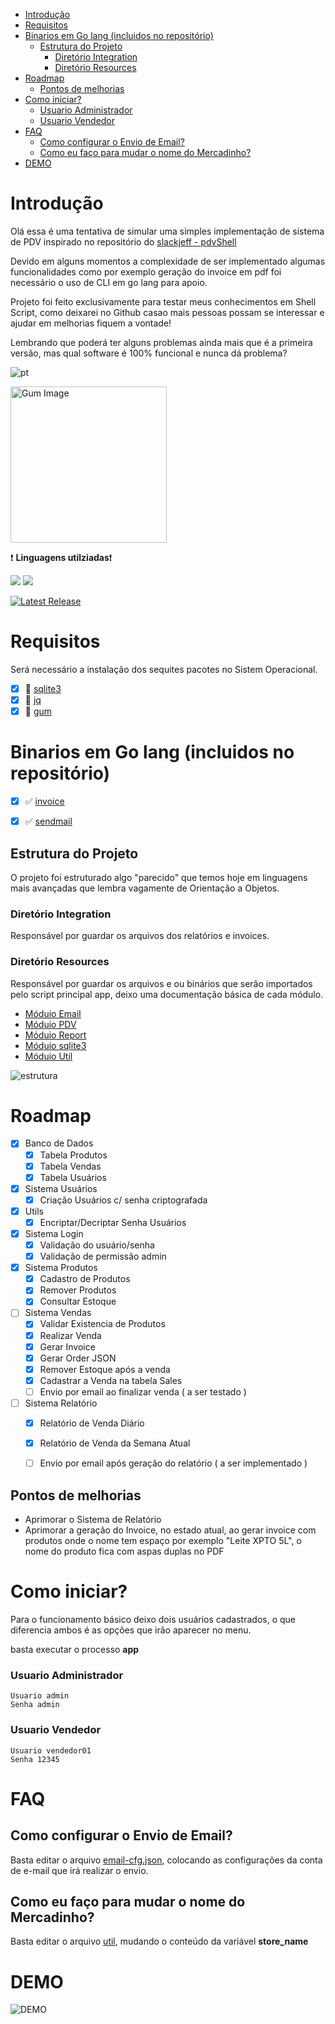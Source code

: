 - [Introdução](#introdução)
- [Requisitos](#requisitos)
- [Binarios em Go lang (incluidos no repositório)](#binarios-em-go-lang-incluidos-no-repositório)
  - [Estrutura do Projeto](#estrutura-do-projeto)
    - [Diretório Integration](#diretório-integration)
    - [Diretório Resources](#diretório-resources)
- [Roadmap](#roadmap)
  - [Pontos de melhorias](#pontos-de-melhorias)
- [Como iniciar?](#como-iniciar)
    - [Usuario Administrador](#usuario-administrador)
    - [Usuario Vendedor](#usuario-vendedor)
- [FAQ](#faq)
  - [Como configurar o Envio de Email?](#como-configurar-o-envio-de-email)
  - [Como eu faço para mudar o nome do Mercadinho?](#como-eu-faço-para-mudar-o-nome-do-mercadinho)
- [DEMO](#demo)


# Introdução 

Olá essa é uma tentativa de simular uma simples implementação de sistema de PDV inspirado no repositório do [slackjeff - pdvShell](https://github.com/slackjeff/pdvShell/) 

Devido em alguns momentos a complexidade de ser implementado algumas funcionalidades como por exemplo geração do invoice em pdf foi necessário o uso de CLI em go lang para apoio.

Projeto foi feito exclusivamente para testar meus conhecimentos em Shell Script, como deixarei no Github casao mais pessoas possam se interessar e ajudar em melhorias fiquem a vontade!

Lembrando que poderá ter alguns problemas ainda mais que é a primeira versão, mas qual software é 100% funcional e nunca dá problema?

![pt](https://img.shields.io/badge/🇧🇷-Português-blue?style=flat-square)

<p> <img src="./docs/images/logo-animada.gif" alt="Gum Image" width="250" /></a>
</p>

:heavy_exclamation_mark: **Linguagens utilziadas**:heavy_exclamation_mark:

<p>
    <a href="https://github.com/waltenne/pdv-shell" target="_blank"><img src="https://img.shields.io/badge/ShellScript-black?style=for-the-badge&logo=medium&logoColor=white"></a>
    <a href="https://github.com/waltenne/pdv-shell" target="_blank"><img src="https://img.shields.io/badge/golang-blue?style=for-the-badge&logo=medium&logoColor=white"></a>
</p>


<a href="https://github.com/waltenne/pdv-shell/releases"><img src="https://img.shields.io/github/release/waltenne/pdv-shell.svg" alt="Latest Release"></a>

# Requisitos

Será necessário a instalação dos sequites pacotes no Sistem Operacional.

- [x] :white_square_button: [sqlite3](https://www.geeksforgeeks.org/how-to-install-sqlite-3-in-ubuntu/)
- [x] :white_square_button: [jq](https://jqlang.github.io/jq/)
- [x] :white_square_button: [gum](https://github.com/charmbracelet/gum#installation)

# Binarios em Go lang (incluidos no repositório)

- [x] :white_check_mark: [invoice](https://github.com/maaslalani/invoice)
- [x] :white_check_mark: [sendmail](https://src.fedoraproject.org/repo/pkgs/sendmail/sendmail.8.15.2.tar.gz/a824fa7dea4d3341efb6462ccd816f00/)


## Estrutura do Projeto

O projeto foi estruturado algo "parecido" que temos hoje em linguagens mais avançadas que lembra vagamente de Orientação a Objetos.

### Diretório Integration

Responsável por guardar os arquivos dos relatórios e invoices.

### Diretório Resources

Responsável por guardar os arquivos e ou binários que serão importados pelo script principal app, deixo uma documentação básica de cada módulo.

- [Móduio Email](./docs/modulo_email.md)
- [Móduio PDV](./docs/modulo_pdv.md)
- [Móduio Report](./docs/modulo_report.md)
- [Móduio sqlite3](./docs/modulo_sqlite3.md)
- [Móduio Util](./docs/modulo_email.md)

![estrutura](./docs/images/project_structure.png)

# Roadmap

- [x] Banco de Dados
  - [x] Tabela Produtos
  - [x] Tabela Vendas
  - [x] Tabela Usuários
- [x] Sistema Usuários
  - [X] Criação Usuários c/ senha criptografada
- [x] Utils
  - [X] Encriptar/Decriptar Senha Usuários
- [x] Sistema Login
  - [X] Validação do usuário/senha
  - [x] Validação de permissão admin
- [x] Sistema Produtos
  - [x] Cadastro de Produtos
  - [x] Remover Produtos
  - [x] Consultar Estoque
- [ ] Sistema Vendas
  - [x] Validar Existencia de Produtos
  - [x] Realizar Venda
  - [X] Gerar Invoice
  - [X] Gerar Order JSON
  - [x] Remover Estoque após a venda
  - [x] Cadastrar a Venda na tabela Sales
  - [ ] Envio por email ao finalizar venda ( a ser testado )
- [ ] Sistema Relatório
  - [X] Relatório de Venda Diário
  - [X] Relatório de Venda da Semana Atual
  - [ ] Envio por email após geração do relatório ( a ser implementado )


## Pontos de melhorias 

- Aprimorar o Sistema de Relatório
- Aprimorar a geração do Invoice, no estado atual, ao gerar invoice com produtos onde o nome tem espaço por exemplo "Leite XPTO 5L", o nome do produto fica com aspas duplas no PDF


# Como iniciar?

Para o funcionamento básico deixo dois usuários cadastrados, o que diferencia ambos é as opções que irão aparecer no menu.

basta executar o processo **app**

### Usuario Administrador

```
Usuario admin
Senha admin
```

### Usuario Vendedor

```
Usuario vendedor01
Senha 12345
```


# FAQ

## Como configurar o Envio de Email?

Basta editar o arquivo [email-cfg.json](./resources/email/email-cfg.json), colocando as configurações da conta de e-mail que irá realizar o envio.

## Como eu faço para mudar o nome do Mercadinho?

Basta editar o arquivo [util](./resources/util/util), mudando o conteúdo da variável **store_name**


# DEMO

![DEMO](docs/images/pdv-shell.gif)